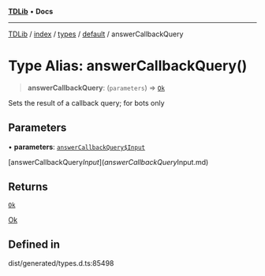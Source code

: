 [**TDLib**](../../../../../../README.md) • **Docs**

***

[TDLib](../../../../../../modules.md) / [index](../../../../../README.md) / [types](../../../README.md) / [default](../README.md) / answerCallbackQuery

# Type Alias: answerCallbackQuery()

> **answerCallbackQuery**: (`parameters`) => [`Ok`](Ok-1.md)

Sets the result of a callback query; for bots only

## Parameters

• **parameters**: [`answerCallbackQuery$Input`](answerCallbackQuery$Input.md)

[answerCallbackQuery$Input](answerCallbackQuery$Input.md)

## Returns

[`Ok`](Ok-1.md)

[Ok](Ok-1.md)

## Defined in

dist/generated/types.d.ts:85498
